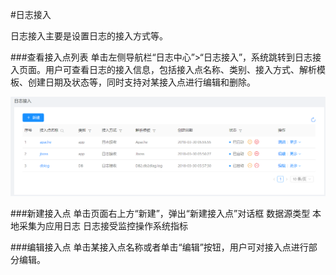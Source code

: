 #日志接入

日志接入主要是设置日志的接入方式等。

###查看接入点列表
单击左侧导航栏“日志中心”>“日志接入”，系统跳转到日志接入页面。用户可查看日志的接入信息，包括接入点名称、类别、接入方式、解析模板、创建日期及状态等，同时支持对某接入点进行编辑和删除。

![](/user_guide/log_center/picture/日志接入.png)

###新建接入点
单击页面右上方“新建”，弹出“新建接入点”对话框
数据源类型
本地采集为应用日志
日志接受监控操作系统指标


###编辑接入点
单击某接入点名称或者单击“编辑”按钮，用户可对接入点进行部分编辑。
